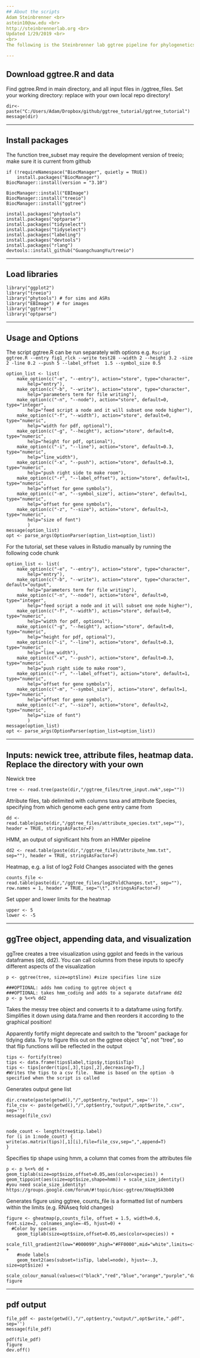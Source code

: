 ```yaml
---
## About the scripts
Adam Steinbrenner <br>
astein10@uw.edu <br>
http://steinbrennerlab.org <br>
Updated 1/29/2019 <br>
<br>
The following is the Steinbrenner lab ggtree pipeline for phylogenetics tree visualization incorporating other attributes and heatmaps

---
```


## Download ggtree.R and data
Find ggtree.Rmd in main directory, and all input files in /ggtree_files.  Set your working directory: replace with your own local repo directory!
```{r}
dir<-paste("C:/Users/Adam/Dropbox/github/ggtree_tutorial/ggtree_tutorial")
message(dir)
```
---

## Install packages
The function tree_subset may require the development version of treeio; make sure it is current from github
```
if (!requireNamespace("BiocManager", quietly = TRUE))
    install.packages("BiocManager")
BiocManager::install(version = "3.10")

BiocManager::install("EBImage")
BiocManager::install("treeio")
BiocManager::install("ggtree")

install.packages("phytools")
install.packages("optparse")
install.packages("tidyselect")
install.packages("tidyselect")
install.packages("labeling")
install.packages("devtools")
install.packages("rlang")
devtools::install_github("GuangchuangYu/treeio")
```


---

## Load libraries
```{r echo=FALSE, message=FALSE, warning=FALSE}
library("ggplot2")
library("treeio")
library("phytools") # for sims and ASRs
library("EBImage") # for images
library("ggtree")
library("optparse")
```


---

## Usage and Options
The script ggtree.R can be run separately with options
e.g.
`Rscript ggtree.R --entry fig1_rlck --write test28 --width 2 --height 3.2 -size 2 -line 0.2 --push 5 --label_offset  1.5 --symbol_size 0.5`

```
option_list <- list( 
    make_option(c("-e", "--entry"), action="store", type="character",
        help="entry"),
    make_option(c("-b", "--write"), action="store", type="character", 
        help="parameters term for file writing"),
    make_option(c("-n", "--node"), action="store", default=0, type="integer", 
        help="feed script a node and it will subset one node higher"),
    make_option(c("-f", "--width"), action="store", default=0, type="numeric", 
        help="width for pdf, optional"),
    make_option(c("-g", "--height"), action="store", default=0, type="numeric", 
        help="height for pdf, optional"),
    make_option(c("-i", "--line"), action="store", default=0.3, type="numeric", 
        help="line_width"),
    make_option(c("-x", "--push"), action="store", default=0.3, type="numeric", 
        help="push right side to make room"),
    make_option(c("-r", "--label_offset"), action="store", default=1, type="numeric", 
        help="offset for gene symbols"),
    make_option(c("-m", "--symbol_size"), action="store", default=1, type="numeric", 
        help="offset for gene symbols"),
    make_option(c("-z", "--size"), action="store", default=3, type="numeric", 
        help="size of font")
        )
message(option_list)
opt <- parse_args(OptionParser(option_list=option_list))
```

For the tutorial, set these values in Rstudio manually by running the following code chunk
```{r}
option_list <- list( 
    make_option(c("-e", "--entry"), action="store", type="character",
        help="entry"),
    make_option(c("-b", "--write"), action="store", type="character", default="output", 
        help="parameters term for file writing"),
    make_option(c("-n", "--node"), action="store", default=0, type="integer", 
        help="feed script a node and it will subset one node higher"),
    make_option(c("-f", "--width"), action="store", default=0, type="numeric", 
        help="width for pdf, optional"),
    make_option(c("-g", "--height"), action="store", default=0, type="numeric", 
        help="height for pdf, optional"),
    make_option(c("-i", "--line"), action="store", default=0.3, type="numeric", 
        help="line_width"),
    make_option(c("-x", "--push"), action="store", default=0.3, type="numeric", 
        help="push right side to make room"),
    make_option(c("-r", "--label_offset"), action="store", default=1, type="numeric", 
        help="offset for gene symbols"),
    make_option(c("-m", "--symbol_size"), action="store", default=1, type="numeric", 
        help="offset for gene symbols"),
    make_option(c("-z", "--size"), action="store", default=2, type="numeric", 
        help="size of font")
        )
message(option_list)
opt <- parse_args(OptionParser(option_list=option_list))
```

---

## Inputs: newick tree, attribute files, heatmap data.  Replace the directory with your own
Newick tree
```{r}
tree <- read.tree(paste(dir,"/ggtree_files/tree_input.nwk",sep=""))
```
Attribute files, tab delimited with columns taxa and atttribute
Species, specifying from which genome each gene entry came from
```{r}
dd <- read.table(paste(dir,"/ggtree_files/attribute_species.txt",sep=""), header = TRUE, stringsAsFactor=F)
```
HMM, an output of significant hits from an HMMer pipeline
```{r}
dd2 <- read.table(paste(dir,"/ggtree_files/attribute_hmm.txt", sep=""), header = TRUE, stringsAsFactor=F)
```
Heatmap, e.g. a list of log2 Fold Changes associated with the genes
```{r}
counts_file <- read.table(paste(dir,"/ggtree_files/log2FoldChanges.txt", sep=""), row.names = 1, header = TRUE, sep="\t", stringsAsFactor=F)
```
Set upper and lower limits for the heatmap
```{r}
upper <- 5
lower <- -5
```

---

## ggTree object, appending data, and visualization
ggTree creates a tree visualization using ggplot and feeds in the various dataframes (dd, dd2).  You can call columns from these inputs to specify different aspects of the visualization
```{r}
p <- ggtree(tree, size=opt$line) #size specifies line size

###OPTIONAL: adds hmm coding to ggtree object q
###OPTIONAL: takes hmm_coding and adds to a separate dataframe dd2
p <- p %<+% dd2
```
Takes the messy tree object and converts it to a dataframe using fortify.  Simplifies it down using data.frame and then reorders it according to the graphical position!

Apparently fortify might deprecate and switch to the "broom" package for tidying data.  Try to figure this out on the ggtree object "q", not "tree", so that flip functions will be reflected in the output

```{r}
tips <- fortify(tree)
tips <- data.frame(tips$label,tips$y,tips$isTip)
tips <- tips[order(tips[,3],tips[,2],decreasing=T),]
#Writes the tips to a csv file.  Name is based on the option -b specified when the script is called
```

Generates output gene list
```{r}
dir.create(paste(getwd(),"/",opt$entry,"output", sep=''))
file_csv <- paste(getwd(),"/",opt$entry,"output/",opt$write,".csv", sep='')
message(file_csv)


node_count <- length(tree$tip.label)
for (i in 1:node_count) {
write(as.matrix(tips)[,1][i],file=file_csv,sep=",",append=T)
}
```

Specifies tip shape using hmm, a column that comes from the attributes file
```{r}
p <- p %<+% dd + geom_tiplab(size=opt$size,offset=0.05,aes(color=species)) + geom_tippoint(aes(size=opt$size,shape=hmm)) + scale_size_identity() #you need scale_size_identity! https://groups.google.com/forum/#!topic/bioc-ggtree/XHaq9Sk3b00
```

Generates figure using ggtree, counts_file is a formatted list of numbers within the limits (e.g. RNAseq fold changes)
```{r}
figure <- gheatmap(p,counts_file, offset = 1.5, width=0.6, font.size=2, colnames_angle=-45, hjust=0) + 
  #Color by species
    geom_tiplab(size=opt$size,offset=0.05,aes(color=species)) +
    scale_fill_gradient2(low="#000099",high="#FF0000",mid="white",limits=c(lower,upper)) +
    #node labels
    geom_text2(aes(subset=!isTip, label=node), hjust=-.3, size=opt$size) + 
    scale_colour_manual(values=c("black","red","blue","orange","purple","darkgreen","cadetblue","deeppink","darkgoldenrod","brown4","olivedrab2"))
figure
```

---

## pdf output
```{r}
file_pdf <- paste(getwd(),"/",opt$entry,"output/",opt$write,".pdf", sep='')
message(file_pdf)

pdf(file_pdf)
figure
dev.off()
```

